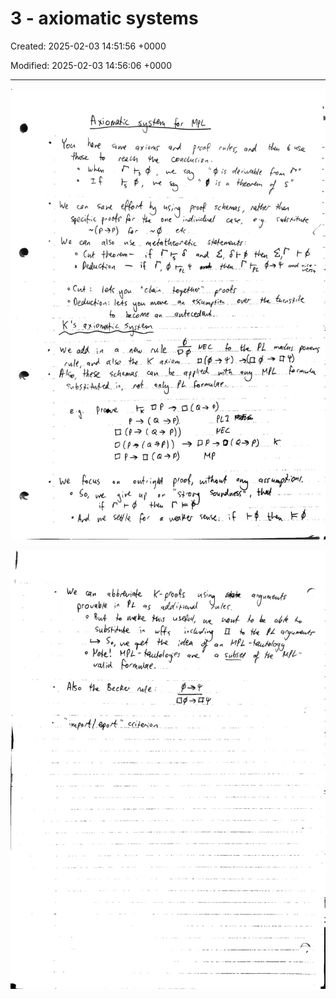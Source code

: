 # 3 - axiomatic systems

Created: 2025-02-03 14:51:56 +0000

Modified: 2025-02-03 14:56:06 +0000

---

![](../../media/Logic-3---axiomatic-systems-image1.jpeg)



![](../../media/Logic-3---axiomatic-systems-image2.jpeg)




